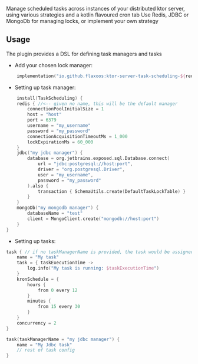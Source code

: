 Manage scheduled tasks across instances of your distributed ktor server, using various strategies and a kotlin flavoured cron tab
Use Redis, JDBC or MongoDb for managing locks, or implement your own strategy 


## Usage

The plugin provides a DSL for defining task managers and tasks

- Add your chosen lock manager:
```kotlin
    implementation("io.github.flaxoos:ktor-server-task-scheduling-${redis/jdbc/mongodb}:$version")
```
- Setting up task manager:

```kotlin
    install(TaskScheduling) {
    redis { //<-- given no name, this will be the default manager
        connectionPoolInitialSize = 1
        host = "host"
        port = 6379
        username = "my_username"
        password = "my_password"
        connectionAcquisitionTimeoutMs = 1_000
        lockExpirationMs = 60_000
    }
    jdbc("my jdbc manager") {
        database = org.jetbrains.exposed.sql.Database.connect(
            url = "jdbc:postgresql://host:port",
            driver = "org.postgresql.Driver",
            user = "my_username",
            password = "my_password"
        ).also {
            transaction { SchemaUtils.create(DefaultTaskLockTable) }
        }
    }
    mongoDb("my mongodb manager") {
        databaseName = "test"
        client = MongoClient.create("mongodb://host:port")
    }
}
```

- Setting up tasks:
```kotlin
task { // if no taskManagerName is provided, the task would be assigned to the default manager
    name = "My task"
    task = { taskExecutionTime ->
        log.info("My task is running: $taskExecutionTime")
    }
    kronSchedule = {
        hours {
            from 0 every 12
        }
        minutes {
            from 15 every 30
        }
    }
    concurrency = 2
}

task(taskManagerName = "my jdbc manager") {
    name = "My Jdbc task"
    // rest of task config
}
```